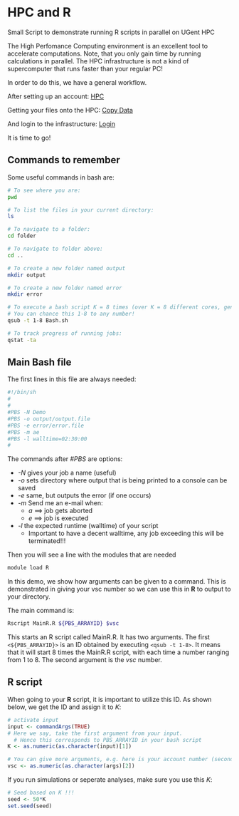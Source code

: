 # HPC and R
Small Script to demonstrate running R scripts in parallel on UGent HPC

The High Perfomance Computing environment is an excellent tool to accelerate computations.
Note, that you only gain time by running calculations in parallel. The HPC infrastructure is not a kind of supercomputer that runs faster than your regular PC!

In order to do this, we have a general workflow.

After setting up an account: 
[HPC](http://www.ugent.be/hpc/nl/toegang-beleid)

Getting your files onto the HPC:
[Copy Data](http://hpc.ugent.be/userwiki/index.php/User:VscCopy)

And login to the infrastructure:
[Login](http://hpc.ugent.be/userwiki/index.php/User:VscConnect)

It is time to go!

## Commands to remember
Some useful commands in bash are:
```bash
# To see where you are:
pwd

# To list the files in your current directory:
ls

# To navigate to a folder:
cd folder

# To navigate to folder above:
cd ..

# To create a new folder named output
mkdir output

# To create a new folder named error
mkdir error

# To execute a bash script K = 8 times (over K = 8 different cores, generates K IDs).
# You can chance this 1-8 to any number!
qsub -t 1-8 Bash.sh

# To track progress of running jobs:
qstat -ta
```

## Main Bash file
The first lines in this file are always needed:

```bash
#!/bin/sh
#
#
#PBS -N Demo
#PBS -o output/output.file
#PBS -e error/error.file
#PBS -m ae
#PBS -l walltime=02:30:00
#
```

The commands after _#PBS_ are options:
* _-N_ gives your job a name (useful)
* _-o_ sets directory where output that is being printed to a console can be saved
* _-e_ same, but outputs the error (if one occurs)
* _-m_ Send me an e-mail when:
  * _a_ ==> job gets aborted
  * _e_ ==> job is executed
* _-l_ the expected runtime (walltime) of your script
  * Important to have a decent walltime, any job exceeding this will be terminated!!!

Then you will see a line with the modules that are needed
```bash
module load R
```

In this demo, we show how arguments can be given to a command. 
This is demonstrated in giving your vsc number so we can use this in **R** to output to your directory.

The main command is:
```bash
Rscript MainR.R ${PBS_ARRAYID} $vsc
```
This starts an R script called MainR.R. It has two arguments. The first `<${PBS_ARRAYID}>` is an ID obtained by executing `<qsub -t 1-8>`. It means that it will start 8 times the MainR.R script, with each time a number ranging from 1 to 8. The second argument is the _vsc_ number. 

## R script
When going to your **R** script, it is important to utilize this ID. As shown below, we get the ID and assign it to _K_:
```r
# activate input
input <- commandArgs(TRUE)
# Here we say, take the first argument from your input.
  # Hence this corresponds to PBS_ARRAYID in your bash script
K <- as.numeric(as.character(input)[1])

# You can give more arguments, e.g. here is your account number (second argument)
vsc <- as.numeric(as.character(args)[2])
```

If you run simulations or seperate analyses, make sure you use this _K_:
```r
# Seed based on K !!!
seed <- 50*K
set.seed(seed)
```
